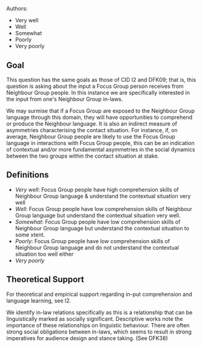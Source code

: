# [](ContributionTable?__template__=property.md&property=name#cldf:DFK29)

Authors: [](ContributionTable?__template__=property.md&property=contributor#cldf:DFK29)
- Very well
- Well
- Somewhat
- Poorly
- Very poorly
## Goal
This question has the same goals as those of CID I2 and DFK09; that is, this question is asking about the input a Focus Group person receives from Neighbour Group people. In this instance we are specifically interested in the input from one's Neighbour Group in-laws.

We may surmise that if a Focus Group are exposed to the Neighbour Group language through this domain, they will have opportunities to comprehend or produce the Neighbour language. It is also an indirect measure of asymmetries characterising the contact situation. For instance, if, on average, Neighbour Group people are likely to use the Focus Group language in interactions with Focus Group people, this can be an indication of contextual and/or more fundamental asymmetries in the social dynamics between the two groups within the contact situation at stake.
## Definitions

- *Very well*: Focus Group people have high comprehension skills of Neighbour Group language & understand the contextual situation very well
- *Well*: Focus Group people have low comprehension skills of Neighbour Group language but understand the contextual situation very well.
- *Somewhat*: Focus Group people have low comprehension skills of Neighbour Group language but understand the contextual situation to some xtent.
- *Poorly*: Focus Group people have low comprehension skills of Neighbour Group language and do not understand the contextual situation too well either
- *Very poorly*

## Theoretical Support
For theoretical and empirical support regarding in-put comprehension and language learning, see I2.

We identify in-law relations specifically as this is a relationship that can be linguistically marked as socially significant.  Descriptive works note the importance of these relationships on linguistic behaviour. There are often strong social obligations between in-laws, which seems to result in strong imperatives for audience design and stance taking. (See DFK38)

